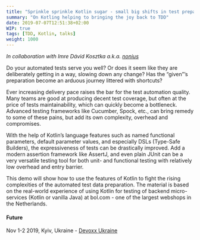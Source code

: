 ```yaml
---
title: "Sprinkle sprinkle Kotlin sugar - small big shifts in test preparation"
summary: "On Kotling helping to bringing the joy back to TDD"
date: 2019-07-07T12:51:38+02:00
WIP: true
tags: [TDD, Kotlin, talks]
weight: 1000
---
```


_In collaboration with Imre Dávid Kosztka a.k.a. [nonius](https://github.com/nonius)_

Do your automated tests serve you well? Or does it seem like they are deliberately getting in a way, slowing down any change? Has the “given”’s preparation become an arduous journey littered with shortcuts? 

Ever increasing delivery pace raises the bar for the test automation quality. Many teams are good at producing decent test coverage, but often at the price of tests maintainability, which can quickly become a bottleneck. Advanced testing frameworks like Cucumber, Spock, etc., can bring remedy to some of these pains, but add its own complexity, overhead and compromises.

With the help of Kotlin’s language features such as named functional parameters, default parameter values, and especially DSLs (Type-Safe Builders), the expressiveness of tests can be drastically improved. Add a modern assertion framework like AssertJ, and even plain JUnit can be a very versatile testing tool for both unit- and functional testing with relatively low overhead and entry barrier.

This demo will show how to use the features of Kotlin to fight the rising complexities of the automated test data preparation. The material is based on the real-world experience of using Kotlin for testing of backend micro-services (Kotlin or vanilla Java) at bol.com - one of the largest webshops in the Netherlands.

#### Future

Nov 1-2 2019, Kyiv, Ukraine - [Devoxx Ukraine](https://devoxx.com.ua/speaker-details/?id=24206)